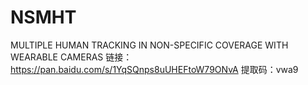 # NSMHT
MULTIPLE HUMAN TRACKING IN NON-SPECIFIC COVERAGE WITH WEARABLE CAMERAS
链接：https://pan.baidu.com/s/1YqSQnps8uUHEFtoW79ONvA 
提取码：vwa9 
